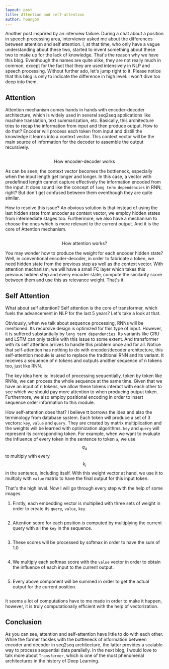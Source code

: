 ```yaml
---
layout: post
title: Attention and self-attention
author: hoangbm
---
```


Another post insprired by an interview failure. During a chat about a position in speech processing area, interviewer asked me about the differences between attention and self attention. I, at that time, who only have a vague understanding about these two, started to invent something about these two to make up for the lack of knowledge. That's the reason why we have this blog.
Eventhough the names are quite alike, they are not really much in common, except for the fact that they are used intensively in NLP and speech processing. Without further ado, let's jump right to it.
Please notice that this blog is only to indicate the difference in high level. I won't dive too deep into them.

## Attention

Attention mechanism comes hands in hands with encoder-decoder architecture, which is widely used in several seq2seq applications like machine translation, text summarization, etc. Basically, this architecture tries to recap the information from input and then produce output. How to do that? Encoder will process each token from input and distill the knowledge it learns into a context vector. This context vector will be the main source of information for the decoder to assemble the output recursively.

<p align="center">
     <img src="/image/attention/wo_attn.png" alt="" align="middle">
     <div align="center">
        How encoder-decoder works
    </div>
</p>

As can be seen, the context vector becomes the bottleneck, especially when the input length get longer and longer. In this case, a vector with predefined length cannot capture effectively the information encoded from the input. It does sound like the concept of `long term dependencies` in RNN, right? But don't get confused between them eventhough they are quite similar.

How to resolve this issue? An obvious solution is that instead of using the last hidden state from encoder as context vector, we employ hidden states from intermediate stages too. Furthermore, we also have a mechanism to choose the ones which is more relevant to the current output. And it is the core of Attention mechanism.

<p align="center">
     <img src="/image/attention/attention.png" alt="" align="middle">
     <div align="center">
        How attention works?
    </div>
</p>

You may wonder how to produce the weight for each encoder hidden state? Well, in conventional encoder-decoder, in order to fabricate a token, we need hidden state from the previous step as well as the context vector. With attention mechanism, we will have a small FC layer which takes this previous hidden step and every encoder state, compute the similarity score between them and use this as relevance weight. That's it.

## Self Attention

What about self attention? Self attention is the core of transformer, which fuels the advancement in NLP for the last 5 years? Let's take a look at that.

Obviously, when we talk about sequence processing, RNNs will be mentioned. Its recursive design is optimized for this type of input. However, it is suffered substantially by `long term dependencies`. Its variants like GRU and LSTM can only tackle with this issue to some extent. And transformer with its self attention arrives to handle this problem once and for all. Notice that self-attention has nothing to do with encoder/decoder architecture, this self-attention module is used to replace the traditional RNN and its variant. It receives a sequence of n tokens and outputs another sequence of n tokens too, just like RNN.

The key idea here is: Instead of processing sequentially, token by token like RNNs, we can process the whole sequence at the same time. Given that we have an input of n tokens, we allow these tokens interact with each other to see which we should pay more attention to when producing output token. Furthermore, we also employ positional encoding in order to insert sequence order information to this module.

How self-attention does that? I believe tt borrows the idea and also the terminology from database system. Each token will produce a set of 3 vectors: `key`, `value` and `query`. They are created by matrix multiplication and the weights will be learned with optimization algorithms. `key` and `query` will represent its corresponding token. For example, when we want to evaluate the influence of every token in the sentence to token `a`, we use $$q_a$$ to multiply with every $$k_i$$ in the sentence, including itself. With this weight vector at hand, we use it to multiply with `value` matrix to have the final output for this input token.

That's the high level. Now I will go through every step with the help of some images.

1. Firstly, each embedding vector is multiplied with three sets of weight in order to create its `query`, `value`, `key`.

    <p align="center">
        <img src="/image/attention/qkv.gif" alt="" align="middle">
    </p>

2. Attention score for each position is computed by multiplying the current query with all the `key` in the sequence.

    <p align="center">
        <img src="/image/attention/score.gif" alt="" align="middle">
    </p>

3. These scores will be processed by softmax in order to have the sum of 1.0
    <p align="center">
        <img src="/image/attention/softmax.gif" alt="" align="middle">
    </p>

4. We multiply each softmax score with the `value` vector in order to obtain the influence of each input to the current output.

    <p align="center">
        <img src="/image/attention/weight.gif" alt="" align="middle">
    </p>

5. Every above component will be summed in order to get the actual output for the current position.
    <p align="center">
        <img src="/image/attention/output.gif" alt="" align="middle">
    </p>

It seems a lot of computations have to me made in order to make it happen, however, it is truly computationally efficient with the help of vectorization.

<!-- A few points must be mentioned explicitly:

- Self-attention gets rid of sequential computation completely when it processes every token in the sentence at the same time, therefore, it is truly efficient to compute. However, it loses the sequential information, which is the token's order. That's the reason why positional encoding come to the picture.

- During inference, since we don't have all the tokens at once, the inference code will need modifying. And I will write about it in another blog -->

## Conclusion

As you can see, attention and self-attention have little to do with each other. While the former tackles with the bottleneck of information between encoder and decoder in seq2seq architecture, the latter provides a scalable way to process sequential data parallelly. In the next blog, I would love to talk more about `Transformer`, which is one of the most phenomenal architectures in the history of Deep Learning.
